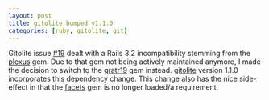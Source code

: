 ```yaml
---
layout: post
title: gitolite bumped v1.1.0
categories: [ruby, gitolite, git]
---
```

Gitolite issue [#19](https://github.com/wingrunr21/gitolite/issues/19) dealt with a Rails 3.2 incompatibility stemming from the [plexus](https://github.com/chikamichi/plexus) gem. Due to that gem not being actively maintained anymore, I made the decision to switch to the [gratr19](https://github.com/amalagaura/gratr) gem instead.  [gitolite](http://rubygems.org/gems/gitolite) version 1.1.0 incorporates this dependency change. This change also has the nice side-effect in that the [facets](https://github.com/rubyworks/facets) gem is no longer loaded/a requirement.
